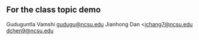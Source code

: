 ## For the class topic demo

Guduguntla Vamshi <gudugu@ncsu.edu>
Jianhong
Dan <jchang7@ncsu.edu  dchen9@ncsu.edu
